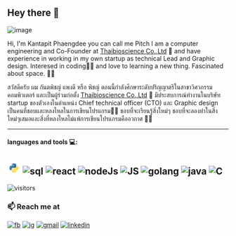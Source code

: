 ## Hey there 👋



![image](https://raw.githubusercontent.com/abhisheknaiidu/abhisheknaiidu/master/code.gif)

Hi, I'm Kantapit Phaengdee you can call me Pitch 
I am a computer engineering and Co-Founder at [Thaibioscience Co.,Ltd](https://dna-center.thaibioscience.com/) 🥩 and have experience in working in my own startup as technical Lead and Graphic design. Interesed in coding👨‍💻 and love to learning a new thing. Fascinated about space. 🤖🚀

สวัสดีครับ ผม กันตพิชญ์ แพงดี หรือ พิชญ์ ตอนนี้กำลังศึกษาระดับปริญญาตรีในสาขาวิศวกรรมคอมพิวเตอร์ และเป็นผู้ร่วมก่อตั้ง [Thaibioscience Co.,Ltd](https://dna-center.thaibioscience.com/)  🥩  มีประสบการณ์ทำงานในบริษัท startup ของตัวเองในตำแหน่ง Chief technical officer (CTO) และ Graphic design เป็นคนที่ชอบและหลงไหลในการเขียนโปรแกรม👨‍💻 ชอบที่จะเรียนรู้สิ่งใหม่ๆ ชอบที่จะลองทำในสิ่งใหม่ๆเสมอและสิ่งที่หลงไหลไม่แพ้การเขียนโปรแกรมคืออวกาศ 🤖🚀

---
#### languages and tools 💻:
<img src="https://raw.githubusercontent.com/github/explore/80688e429a7d4ef2fca1e82350fe8e3517d3494d/topics/python/python.png" alt="python" width="30"/> <img src="https://user-images.githubusercontent.com/46065565/190415050-fb8ad1a2-4a8c-463c-b404-6bd629021d3a.png" alt="sql" width="30"/> <img src="https://user-images.githubusercontent.com/46065565/190415436-25f7cab2-b9da-437a-a06b-6202021c2f6b.png" alt="react" width="30"/> <img src="https://user-images.githubusercontent.com/46065565/190416453-8869c0fc-2220-4e10-bb08-03239cfc412c.png" alt="nodeJs" width="30"/> <img src="https://user-images.githubusercontent.com/46065565/190415480-a8e69325-7f2c-486a-ac3e-044b252a99e1.png" alt="JS" width="30"/> <img src="https://user-images.githubusercontent.com/46065565/190416644-594038e8-63c1-4a79-89c7-1f9d5e149e29.png" alt="golang" width="60"/> <img src="https://user-images.githubusercontent.com/46065565/190416710-1f5fd8f4-7a55-4a56-a9cc-7be0222655f6.png" alt="java" width="60"/> <img src="https://user-images.githubusercontent.com/46065565/190417427-e95cc01c-5429-405b-b6cb-1dc195797c09.png" alt="C" width="30"/>
---
![visitors](https://komarev.com/ghpvc/?username=kantapit123&color=brightgreen)

### 📫 Reach me at
[<img src="https://user-images.githubusercontent.com/46065565/190419854-16e561a6-f8c8-4000-bded-c70d94e1f10f.png" alt="fb" width="40"/>](https://www.facebook.com/pitchty/) [<img src="https://user-images.githubusercontent.com/46065565/190420288-21089596-ca6d-44c4-89fd-3738c54c7515.png" alt="ig" width="40"/>](https://www.instagram.com/pitch.kantapit/) [<img src="https://user-images.githubusercontent.com/46065565/190420786-774b74e0-32c4-4312-b869-5b33cceb1f54.png" alt="gmail" width="40"/>](kantapit9@gmail.com) [<img src="https://user-images.githubusercontent.com/46065565/190420922-a0819218-7957-43bf-8ee0-67c61914ccce.png" alt="linkedin" width="40"/>]()




<!--
**kantapit123/kantapit123** is a ✨ _special_ ✨ repository because its `README.md` (this file) appears on your GitHub profile.

Here are some ideas to get you started:

- 🔭 I’m currently working on ...
- 🌱 I’m currently learning ...
- 👯 I’m looking to collaborate on ...
- 🤔 I’m looking for help with ...
- 💬 Ask me about ...
- 📫 How to reach me: ...
- 😄 Pronouns: ...
- ⚡ Fun fact: ...
update my github profile
-->
